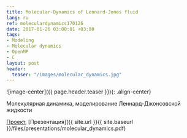 ```yaml
---
title: Molecular-Dynamics of Lennard-Jones fluid
lang: ru
ref: moleculardynamics170126
date: 2017-01-26 03:00:01 +03:00
tags:
- Modeling
- Molecular dynamics
- OpenMP
- C
layout: post
header:
  teaser: "/images/molecular_dynamics.jpg"
---
```


![image-center]({{ page.header.teaser }}){: .align-center}

Молекулярная динамика, моделирование Леннард-Джонсовской жидкости

[Проект](https://github.com/akarazeev/MolecularDynamics-3sem-MIPT-2015), [Презентация]({{ site.url }}{{ site.baseurl }}/files/presentations/molecular_dynamics.pdf)
